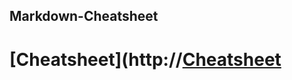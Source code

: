## Markdown-Cheatsheet
# [Cheatsheet](http://[Cheatsheet](https://github.com/tchapi/markdown-cheatsheet "Cheatsheet") 

